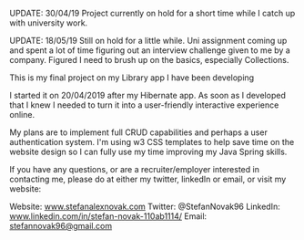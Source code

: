 UPDATE: 30/04/19
Project currently on hold for a short time while I catch up with university work. 

UPDATE: 18/05/19
Still on hold for a little while. Uni assignment coming up and spent a lot of time figuring out an interview challenge given to me by a company. Figured I need to brush up on the basics, especially Collections.

This is my final project on my Library app I have been developing

I started it on 20/04/2019 after my Hibernate app. As soon as I developed that I knew I needed to turn it into a user-friendly interactive experience online. 

My plans are to implement full CRUD capabilities and perhaps a user authentication system. I'm using w3 CSS templates to help save time on the website design so I can fully use my time improving my Java Spring skills.

If you have any questions, or are a recruiter/employer interested in contacting me, please do at either my twitter, linkedIn or email, or visit my website:

Website: www.stefanalexnovak.com
Twitter: @StefanNovak96
LinkedIn: www.linkedin.com/in/stefan-novak-110ab1114/
Email: stefannovak96@gmail.com
